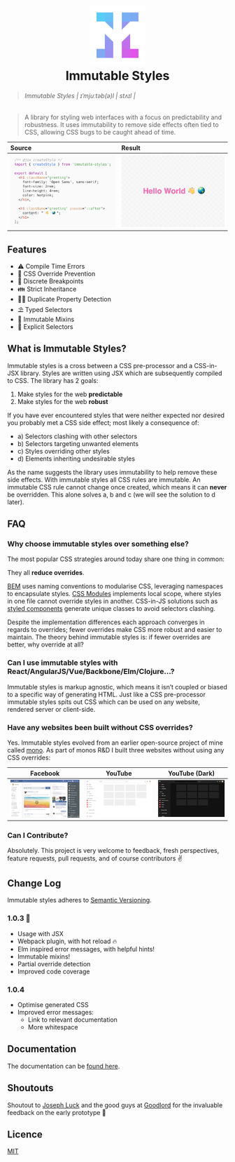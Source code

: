 <h1 align="center"><img src="./docs/_images/logo.png" width="130px" height="135px" /><br>Immutable Styles</h1>

> ###### Immutable Styles | ɪˈmjuːtəb(ə)l | stʌɪl |

> A library for styling web interfaces with a focus on predictability and robustness. It uses immutability to remove side effects often tied to CSS, allowing CSS bugs to be caught ahead of time.

| Source | Result |
| :----------------- | :----- |
| ![](./docs/_images/HelloWorldSource.png) | ![](./docs/_images/HelloWorldResult.png) |

## Features

- ⚠️ Compile Time Errors
- 🚫 CSS Override Prevention
- 📱 Discrete Breakpoints
- 👪 Strict Inheritance
- 🕵🏻 Duplicate Property Detection
- ⛱️ Typed Selectors
- 🗿 Immutable Mixins
- 🏹 Explicit Selectors

## What is Immutable Styles?

Immutable styles is a cross between a CSS pre-processor and a CSS-in-JSX library. Styles are written using JSX which are subsequently compiled to CSS. The library has 2 goals:

1. Make styles for the web **predictable**
2. Make styles for the web **robust**

If you have ever encountered styles that were neither expected nor desired you probably met a CSS side effect; most likely a consequence of:

- a) Selectors clashing with other selectors
- b) Selectors targeting unwanted elements
- c) Styles overriding other styles
- d) Elements inheriting undesirable styles

As the name suggests the library uses immutability to help remove these side effects. With immutable styles all CSS rules are immutable. An immutable CSS rule cannot change once created, which means it can **never** be overridden. This alone solves a, b and c (we will see the solution to d later).

## FAQ

### Why choose immutable styles over something else?

The most popular CSS strategies around today share one thing in common:

They all **reduce overrides**.

[BEM](http://getbem.com/naming/) uses naming conventions to modularise CSS, leveraging namespaces to encapsulate styles. [CSS Modules](https://github.com/css-modules/css-modules) implements local scope, where styles in one file cannot override styles in another. CSS-in-JS solutions such as [styled components](https://www.styled-components.com/) generate unique classes to avoid selectors clashing.

Despite the implementation differences each approach converges in regards to overrides; fewer overrides make CSS more robust and easier to maintain. The theory behind immutable styles is: if fewer overrides are better, why override at all?

### Can I use immutable styles with React/AngularJS/Vue/Backbone/Elm/Clojure...?

Immutable styles is markup agnostic, which means it isn’t coupled or biased to a specific way of generating HTML. Just like a CSS pre-processor immutable styles spits out CSS which can be used on any website, rendered server or client-side.

### Have any websites been built without CSS overrides?

Yes. Immutable styles evolved from an earlier open-source project of mine called [mono](https://callum-hart.gitbooks.io/mono/). As part of monos R&D I built three websites without using any CSS overrides:

| Facebook | YouTube | YouTube (Dark) |
| --- | --- | --- |
| [![](./docs/_images/facebook-screenshot.png)](https://callum-hart.github.io/mono/examples/facebook/facebook.html) | [![](./docs/_images/youtube-light-screenshot.png)](https://callum-hart.github.io/mono/examples/youtube/youtube.html) | [![](./docs/_images/youtube-dark-screenshot.png)](https://callum-hart.github.io/mono/examples/youtube/youtube.html?theme=dark) |

### Can I Contribute?

Absolutely. This project is very welcome to feedback, fresh perspectives, feature requests, pull requests, and of course contributors ✌️

## Change Log

Immutable styles adheres to [Semantic Versioning](https://semver.org).

### 1.0.3 🎉

- Usage with JSX
- Webpack plugin, with hot reload 🔥
- Elm inspired error messages, with helpful hints!
- Immutable mixins!
- Partial override detection
- Improved code coverage

### 1.0.4

- Optimise generated CSS
- Improved error messages:
  - Link to relevant documentation
  - More whitespace

## Documentation

The documentation can be [found here](https://callum-hart.gitbook.io/immutable-styles/).

## Shoutouts

Shoutout to [Joseph Luck](https://github.com/josephluck) and the good guys at [Goodlord](https://github.com/ohgoodlord) for the invaluable feedback on the early prototype 🙌

## Licence

[MIT](https://github.com/callum-hart/immutable-styles/blob/master/LICENSE)
